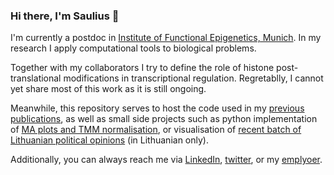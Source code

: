 ### Hi there, I'm Saulius 👋

I'm currently a postdoc in [Institute of Functional Epigenetics, Munich](https://www.helmholtz-muenchen.de/ife/index.html).
In my research I apply computational tools to biological problems. 

Together with my collaborators I try to define the role of histone post-translational modifications in transcriptional regulation.
Regretablly, I cannot yet share most of this work as it is still ongoing.

Meanwhile, this repository serves to host the code used in my [previous publications](https://scholar.google.de/citations?user=iQGCYb4AAAAJ&hl=en&oi=ao), as well as small side projects such as python implementation of [MA plots and TMM normalisation](https://github.com/lukauskas/tmma), or visualisation of [recent batch of Lithuanian political opinions](https://github.com/lukauskas/seimo-rinkimai-2020) (in Lithuanian only). 

Additionally, you can always reach me via [LinkedIn](https://www.linkedin.com/in/sauliuslukauskas/), [twitter](https://twitter.com/lukauskas_), or my [emplyoer](https://www.helmholtz-muenchen.de/ife/about-us/people/staff-detail/ma/6520/Dr.-Lukauskas/index.html).

<!--
**lukauskas/lukauskas** is a ✨ _special_ ✨ repository because its `README.md` (this file) appears on your GitHub profile.

Here are some ideas to get you started:

- 🔭 I’m currently working on ...
- 🌱 I’m currently learning ...
- 👯 I’m looking to collaborate on ...
- 🤔 I’m looking for help with ...
- 💬 Ask me about ...
- 📫 How to reach me: ...
- 😄 Pronouns: ...
- ⚡ Fun fact: ...
-->


